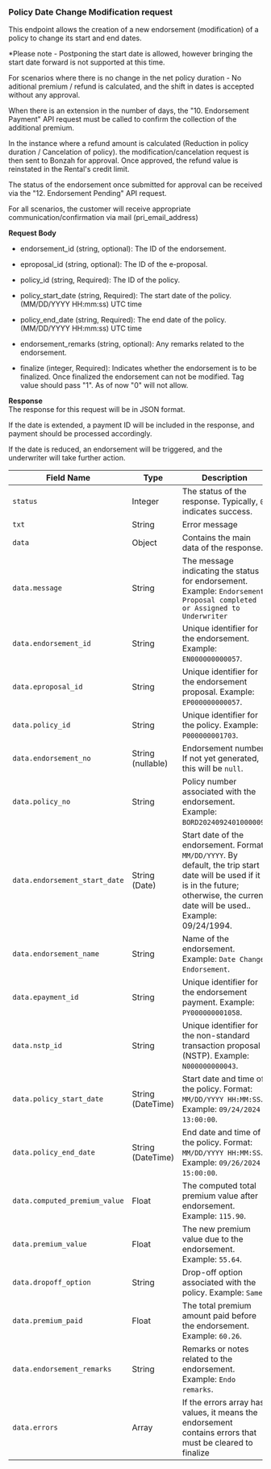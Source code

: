 ### Policy Date Change Modification request

This endpoint allows the creation of a new endorsement (modification) of a policy to change its start and end dates.

\*Please note - Postponing the start date is allowed, however bringing the start date forward is not supported at this time.

For scenarios where there is no change in the net policy duration - No aditional premium / refund is calculated, and the shift in dates is accepted without any approval.

When there is an extension in the number of days, the "10. Endorsement Payment" API request must be called to confirm the collection of the additional premium.

In the instance where a refund amount is calculated (Reduction in policy duration / Cancelation of policy). the modification/cancelation request is then sent to Bonzah for approval. Once approved, the refund value is reinstated in the Rental's credit limit.

The status of the endorsement once submitted for approval can be received via the "12. Endorsement Pending" API request.

For all scenarios, the customer will receive appropriate communication/confirmation via mail (pri_email_address)

**Request Body**

- endorsement_id (string, optional): The ID of the endorsement.
    
- eproposal_id (string, optional): The ID of the e-proposal.
    
- policy_id (string, Required): The ID of the policy.
    
- policy_start_date (string, Required): The start date of the policy. (MM/DD/YYYY HH:mm:ss) UTC time
    
- policy_end_date (string, Required): The end date of the policy. (MM/DD/YYYY HH:mm:ss) UTC time
    
- endorsement_remarks (string, optional): Any remarks related to the endorsement.
    
- finalize (integer, Required): Indicates whether the endorsement is to be finalized. Once finalized the endorsement can not be modified. Tag value should pass "1". As of now "0" will not allow.
    

**Response**  
The response for this request will be in JSON format.

If the date is extended, a payment ID will be included in the response, and payment should be processed accordingly.

If the date is reduced, an endorsement will be triggered, and the underwriter will take further action.

| **Field Name** | **Type** | **Description** |
| --- | --- | --- |
| `status` | Integer | The status of the response. Typically, `0` indicates success. |
| `txt` | String | Error message |
| `data` | Object | Contains the main data of the response. |
| `data.message` | String | The message indicating the status for endorsement. Example: `Endorsement Proposal completed or Assigned to Underwriter` |
| `data.endorsement_id` | String | Unique identifier for the endorsement. Example: `EN000000000057`. |
| `data.eproposal_id` | String | Unique identifier for the endorsement proposal. Example: `EP000000000057`. |
| `data.policy_id` | String | Unique identifier for the policy. Example: `P000000001703`. |
| `data.endorsement_no` | String (nullable) | Endorsement number. If not yet generated, this will be `null`. |
| `data.policy_no` | String | Policy number associated with the endorsement. Example: `BORD2024092401000009`. |
| `data.endorsement_start_date` | String (Date) | Start date of the endorsement. Format: `MM/DD/YYYY`. By default, the trip start date will be used if it is in the future; otherwise, the current date will be used.. Example: 09/24/1994. |
| `data.endorsement_name` | String | Name of the endorsement. Example: `Date Change Endorsement`. |
| `data.epayment_id` | String | Unique identifier for the endorsement payment. Example: `PY000000001058`. |
| `data.nstp_id` | String | Unique identifier for the non-standard transaction proposal (NSTP). Example: `N000000000043`. |
| `data.policy_start_date` | String (DateTime) | Start date and time of the policy. Format: `MM/DD/YYYY HH:MM:SS`. Example: `09/24/2024 13:00:00`. |
| `data.policy_end_date` | String (DateTime) | End date and time of the policy. Format: `MM/DD/YYYY HH:MM:SS`. Example: `09/26/2024 15:00:00`. |
| `data.computed_premium_value` | Float | The computed total premium value after endorsement. Example: `115.90`. |
| `data.premium_value` | Float | The new premium value due to the endorsement. Example: `55.64`. |
| `data.dropoff_option` | String | Drop-off option associated with the policy. Example: `Same`. |
| `data.premium_paid` | Float | The total premium amount paid before the endorsement. Example: `60.26`. |
| `data.endorsement_remarks` | String | Remarks or notes related to the endorsement. Example: `Endo remarks`. |
| `data.errors` | Array | If the errors array has values, it means the endorsement contains errors that must be cleared to finalize |